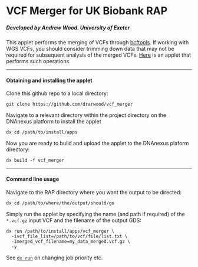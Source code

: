 # VCF Merger for UK Biobank RAP
##### Developed by Andrew Wood. University of Exeter
This applet performs the merging of VCFs through [bcftools](https://samtools.github.io/bcftools/bcftools.html). If working with WGS VCFs, you should consider trimming down data that may not be required for subsequent analysis of the merged VCFs. [Here](https://github.com/drarwood/vcf_trimmer) is an applet that performs such operations.

---
#### Obtaining and installing the applet

Clone this github repo to a local directory:
```
git clone https://github.com/drarwood/vcf_merger
```

Navigate to a relevant directory within the project directory on the DNAnexus platform to install the applet
```
dx cd /path/to/install/apps 
```

Now you are ready to build and upload the applet to the DNAnexus plaform directory:
```
dx build -f vcf_merger
```
---
#### Command line usage
Navigate to the RAP directory where you want the output to be directed:
```
dx cd /path/to/where/the/output/should/go
```
Simply run the applet by specifying the name (and path if required) of the `*.vcf.gz` input VCF and the filename of the output GDS:
```
dx run /path/to/install/apps/vcf_merger \
  -ivcf_file_list=/path/to/vcf/file/list.txt \
  -imerged_vcf_filename=my_data_merged.vcf.gz \
  -y
```
See [`dx run`](https://documentation.dnanexus.com/user/helpstrings-of-sdk-command-line-utilities#run) on changing job priority etc.
